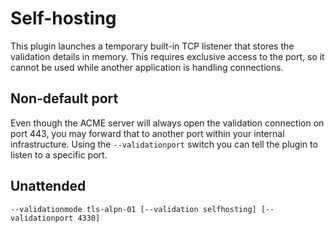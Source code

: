 ---
---
# Self-hosting
This plugin launches a temporary built-in TCP listener that stores the 
validation details in memory. This requires exclusive access to the port,
so it cannot be used while another application is handling connections.

## Non-default port
Even though the ACME server will always open the validation connection on 
port 443, you may forward that to another port within your internal 
infrastructure. Using the `‑‑validationport` switch you can tell the 
plugin to listen to a specific port.

## Unattended 
`‑‑validationmode tls-alpn-01 [--validation selfhosting] [--validationport 4330]`
